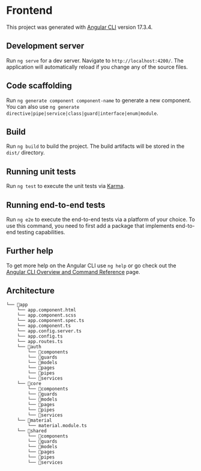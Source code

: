 # Frontend

This project was generated with [Angular CLI](https://github.com/angular/angular-cli) version 17.3.4.

## Development server

Run `ng serve` for a dev server. Navigate to `http://localhost:4200/`. The application will automatically reload if you change any of the source files.

## Code scaffolding

Run `ng generate component component-name` to generate a new component. You can also use `ng generate directive|pipe|service|class|guard|interface|enum|module`.

## Build

Run `ng build` to build the project. The build artifacts will be stored in the `dist/` directory.

## Running unit tests

Run `ng test` to execute the unit tests via [Karma](https://karma-runner.github.io).

## Running end-to-end tests

Run `ng e2e` to execute the end-to-end tests via a platform of your choice. To use this command, you need to first add a package that implements end-to-end testing capabilities.

## Further help

To get more help on the Angular CLI use `ng help` or go check out the [Angular CLI Overview and Command Reference](https://angular.io/cli) page.

## Architecture
```
└── 📁app
    └── app.component.html
    └── app.component.scss
    └── app.component.spec.ts
    └── app.component.ts
    └── app.config.server.ts
    └── app.config.ts
    └── app.routes.ts
    └── 📁auth
        └── 📁components
        └── 📁guards
        └── 📁models
        └── 📁pages
        └── 📁pipes
        └── 📁services
    └── 📁core
        └── 📁components
        └── 📁guards
        └── 📁models
        └── 📁pages
        └── 📁pipes
        └── 📁services
    └── 📁material
        └── material.module.ts
    └── 📁shared
        └── 📁components
        └── 📁guards
        └── 📁models
        └── 📁pages
        └── 📁pipes
        └── 📁services
```